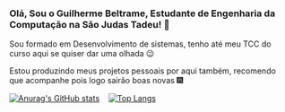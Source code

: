 ### Olá, Sou o Guilherme Beltrame, Estudante de Engenharia da Computação na São Judas Tadeu! 👋
Sou formado em Desenvolvimento de sistemas, tenho até meu TCC do curso aqui se quiser dar uma olhada 😉

Estou produzindo meus projetos pessoais por aqui também, recomendo que acompanhe pois logo sairão boas novas 🎆

[![Anurag's GitHub stats](https://github-readme-stats.vercel.app/api?username=Guilherme-Beltrame&show_icons=true&show_icons=true&theme=gotham)](https://github.com/anuraghazra/github-readme-stats)     &nbsp;&nbsp;     [![Top Langs](https://github-readme-stats.vercel.app/api/top-langs/?username=Guilherme-Beltrame&theme=gotham)](https://github.com/anuraghazra/github-readme-stats)
